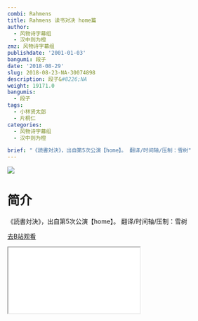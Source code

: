 ```yaml
---
combi: Rahmens
title: Rahmens 读书对决 home篇
author:
  - 风物诗字幕组
  - 汉中则为橙
zmz: 风物诗字幕组
publishdate: '2001-01-03'
bangumi: 段子
date: '2018-08-29'
slug: 2018-08-23-NA-30074898
description: 段子&#8226;NA
weight: 19171.0
bangumis:
  - 段子
tags:
  - 小林贤太郎
  - 片桐仁
categories:
  - 风物诗字幕组
  - 汉中则为橙

brief: "《読書対決》，出自第5次公演【home】。 翻译/时间轴/压制：雪树"
---
```

![](https://i.imgur.com/VAx22bZ.jpg)
# 简介  
《読書対決》，出自第5次公演【home】。
翻译/时间轴/压制：雪树  

[去B站观看](https://www.bilibili.com/video/av30074898/)
<div class ="resp-container"><iframe class="testiframe" src="//player.bilibili.com/player.html?aid=30074898"", scrolling="no", allowfullscreen="true" > </iframe></div> 

